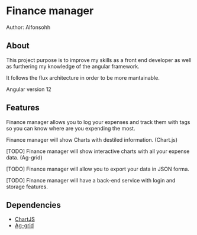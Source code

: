 # Finance manager

Author: Alfonsohh

## About

This project purpose is to improve my skills as a front end developer as well as furthering my knowledge of the angular framework.

It follows the flux architecture in order to be more mantainable.

Angular version 12

## Features

Finance manager allows you to log your expenses and track them with tags so you can know where are you expending the most.

Finance manager will show Charts with destiled information. (Chart.js)

[TODO] Finance manager will show interactive charts with all your expense data. (Ag-grid)

[TODO] Finance manager will allow you to export your data in JSON forma.

[TODO] Finance manager will have a back-end service with login and storage features.

## Dependencies

-   [ChartJS](https://www.chartjs.org/)
-   [Ag-grid](https://www.ag-grid.com/)
